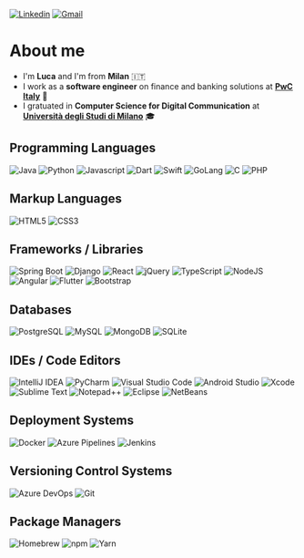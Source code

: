 [![Linkedin](https://img.shields.io/badge/Linkedin-%230077B5.svg?style=for-the-badge&logo=linkedin&logoColor=white)](https://www.linkedin.com/in/lucaarmetta/)
[![Gmail](https://img.shields.io/badge/Gmail-D14836?style=for-the-badge&logo=gmail&logoColor=white)](mailto:armetta.luca@gmail.com)

# About me

<ul>
  <li>I'm <b>Luca</b> and I'm from <b>Milan</b> 🇮🇹</li>
  <li>I work as a <b>software engineer</b> on finance and banking solutions at <a href="https://www.pwc.com/it/it.html"><b>PwC Italy</b></a> 💼</li>
  <li>I gratuated in <b>Computer Science for Digital Communication</b> at <a href="https://www.unimi.it/"><b>Università degli Studi di Milano</b></a> 🎓</li>
</ul>

## Programming Languages

![Java](https://img.shields.io/badge/Java-F99B28.svg?style=for-the-badge&logo=openjdk&logoColor=white)
![Python](https://img.shields.io/badge/Python-447DAE?style=for-the-badge&logo=python&logoColor=fff)
![Javascript](https://img.shields.io/badge/JavaScript-F7E02A?style=for-the-badge&logo=javascript&logoColor=000)
![Dart](https://img.shields.io/badge/Dart-6DE6D5.svg?style=for-the-badge&logo=dart&logoColor=black)
![Swift](https://img.shields.io/badge/Swift-F1553C?style=for-the-badge&logo=swift&logoColor=white)
![GoLang](https://img.shields.io/badge/Go-1EAFD8.svg?style=for-the-badge&logo=go&logoColor=white)
![C](https://img.shields.io/badge/C-404CAF?style=for-the-badge&logo=c&logoColor=white)
![PHP](https://img.shields.io/badge/php-7B7FB6.svg?style=for-the-badge&logo=php&logoColor=white)

## Markup Languages

![HTML5](https://img.shields.io/badge/HTML-E5532F.svg?style=for-the-badge&logo=html5&logoColor=white)
![CSS3](https://img.shields.io/badge/CSS-306AF1?style=for-the-badge&logo=css3&logoColor=fff)

## Frameworks / Libraries

![Spring Boot](https://img.shields.io/badge/Spring%20Boot-72B545?style=for-the-badge&logo=springboot&logoColor=fff)
![Django](https://img.shields.io/badge/django-184435.svg?style=for-the-badge&logo=django&logoColor=white)
![React](https://img.shields.io/badge/React-68DBFB.svg?style=for-the-badge&logo=react&logoColor=white)
![jQuery](https://img.shields.io/badge/jQuery-1777B7?style=for-the-badge&logo=jquery&logoColor=fff)
![TypeScript](https://img.shields.io/badge/TypeScript-387CC8?style=for-the-badge&logo=typescript&logoColor=fff)
![NodeJS](https://img.shields.io/badge/Node.js-84BF18?style=for-the-badge&logo=node.js&logoColor=white)
![Angular](https://img.shields.io/badge/Angular-DF1538.svg?style=for-the-badge&logo=angular&logoColor=white)
![Flutter](https://img.shields.io/badge/Flutter-64CBF7?style=for-the-badge&logo=flutter&logoColor=fff)
![Bootstrap](https://img.shields.io/badge/Bootstrap-7D1AF8?style=for-the-badge&logo=bootstrap&logoColor=fff)

## Databases

![PostgreSQL](https://img.shields.io/badge/Postgres-%23316192.svg?style=for-the-badge&logo=postgresql&logoColor=white)
![MySQL](https://img.shields.io/badge/MySQL-4479A1?style=for-the-badge&logo=mysql&logoColor=fff)
![MongoDB](https://img.shields.io/badge/MongoDB-%234ea94b.svg?style=for-the-badge&logo=mongodb&logoColor=white)
![SQLite](https://img.shields.io/badge/SQLite-%2307405e.svg?style=for-the-badge&logo=sqlite&logoColor=white)

## IDEs / Code Editors

![IntelliJ IDEA](https://img.shields.io/badge/IntelliJ%20IDEA-A163DC.svg?style=for-the-badge&logo=intellij-idea&logoColor=white)
![PyCharm](https://img.shields.io/badge/PyCharm-BEE684?style=for-the-badge&logo=PyCharm&logoColor=black)
![Visual Studio Code](https://custom-icon-badges.demolab.com/badge/Visual%20Studio%20Code-0078d7.svg?style=for-the-badge&logo=vsc&logoColor=white)
![Android Studio](https://img.shields.io/badge/Android_Studio-3DDC84?style=for-the-badge&logo=android-studio&logoColor=white)
![Xcode](https://img.shields.io/badge/Xcode-007ACC?style=for-the-badge&logo=Xcode&logoColor=white)
![Sublime Text](https://img.shields.io/badge/Sublime%20Text-%23575757.svg?style=for-the-badge&logo=sublime-text&logoColor=important)
![Notepad++](https://img.shields.io/badge/Notepad++-90E59A.svg?style=for-the-badge&logo=notepad%2b%2b&logoColor=black)
![Eclipse](https://img.shields.io/badge/Eclipse-FE7A16.svg?style=for-the-badge&logo=Eclipse&logoColor=white)
![NetBeans](https://img.shields.io/badge/NetBeans-1B6AC6.svg?style=for-the-badge&logo=apache-netbeans-ide&logoColor=white)

## Deployment Systems

![Docker](https://img.shields.io/badge/Docker-2496ED?style=for-the-badge&logo=docker&logoColor=fff)
![Azure Pipelines](https://img.shields.io/badge/Azure%20Pipelines-2560E0?style=for-the-badge&logo=azurepipelines&logoColor=fff)
![Jenkins](https://img.shields.io/badge/Jenkins-D24939?style=for-the-badge&logo=jenkins&logoColor=fff)

## Versioning Control Systems

![Azure DevOps](https://img.shields.io/badge/Azure%20DevOps-0078D7?style=for-the-badge&logo=azuredevops&logoColor=fff)
![Git](https://img.shields.io/badge/Git-F05032?style=for-the-badge&logo=git&logoColor=fff)

## Package Managers

![Homebrew](https://img.shields.io/badge/Homebrew-FBB040?style=for-the-badge&logo=homebrew&logoColor=black)
![npm](https://img.shields.io/badge/npm-CB3837?style=for-the-badge&logo=npm&logoColor=fff)
![Yarn](https://img.shields.io/badge/Yarn-2C8EBB?style=for-the-badge&logo=yarn&logoColor=fff)
